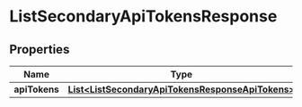 

# ListSecondaryApiTokensResponse


## Properties

Name | Type | Description | Notes
------------ | ------------- | ------------- | -------------
**apiTokens** | [**List&lt;ListSecondaryApiTokensResponseApiTokens&gt;**](ListSecondaryApiTokensResponseApiTokens.md) |  |  [optional]



